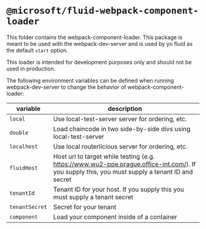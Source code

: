 # `@microsoft/fluid-webpack-component-loader`
This folder contains the webpack-component-loader. This package is meant to be used with the webpack-dev-server and is used by yo fluid as the default `start` option.

This loader is intended for development purposes only and should not be used in production.

The following environment variables can be defined when running webpack-dev-server to change the behavior of webpack-component-loader:

| variable | description |
| ---------| ----------- |
| `local` | Use local-test-server server for ordering, etc. |
| `double` | Load chaincode in two side-by-side divs using local-test-server |
| `localhost` | Use local routerlicious server for ordering, etc. |
| `fluidHost` | Host url to target while testing (e.g. https://www.wu2-ppe.prague.office-int.com/). If you supply this, you must supply a tenant ID and secret |
| `tenantId` | Tenant ID for your host. If you supply this you must supply a tenant secret |
| `tenantSecret` | Secret for your tenant |
| `component` | Load your component inside of a container |
